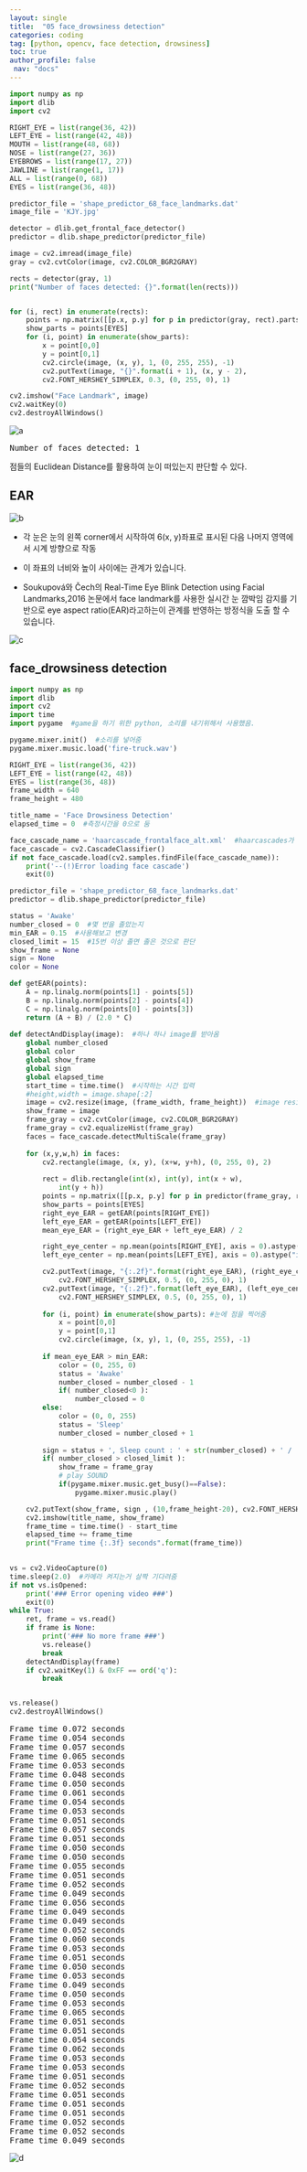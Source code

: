 ```yaml
---
layout: single
title:  "05 face_drowsiness detection"
categories: coding
tag: [python, opencv, face detection, drowsiness]
toc: true
author_profile: false
 nav: "docs"
---
```


<head>
  <style>
    table.dataframe {
      white-space: normal;
      width: 100%;
      height: 240px;
      display: block;
      overflow: auto;
      font-family: Arial, sans-serif;
      font-size: 0.9rem;
      line-height: 20px;
      text-align: center;
      border: 0px !important;
    }

    table.dataframe th {
      text-align: center;
      font-weight: bold;
      padding: 8px;
    }

    table.dataframe td {
      text-align: center;
      padding: 8px;
    }

    table.dataframe tr:hover {
      background: #b8d1f3; 
    }

    .output_prompt {
      overflow: auto;
      font-size: 0.9rem;
      line-height: 1.45;
      border-radius: 0.3rem;
      -webkit-overflow-scrolling: touch;
      padding: 0.8rem;
      margin-top: 0;
      margin-bottom: 15px;
      font: 1rem Consolas, "Liberation Mono", Menlo, Courier, monospace;
      color: $code-text-color;
      border: solid 1px $border-color;
      border-radius: 0.3rem;
      word-break: normal;
      white-space: pre;
    }

  .dataframe tbody tr th:only-of-type {
      vertical-align: middle;
  }

  .dataframe tbody tr th {
      vertical-align: top;
  }

  .dataframe thead th {
      text-align: center !important;
      padding: 8px;
  }

  .page__content p {
      margin: 0 0 0px !important;
  }

  .page__content p > strong {
    font-size: 0.8rem !important;
  }

  </style>
</head>



```python
import numpy as np
import dlib
import cv2

RIGHT_EYE = list(range(36, 42))
LEFT_EYE = list(range(42, 48))
MOUTH = list(range(48, 68))
NOSE = list(range(27, 36))
EYEBROWS = list(range(17, 27))
JAWLINE = list(range(1, 17))
ALL = list(range(0, 68))
EYES = list(range(36, 48))

predictor_file = 'shape_predictor_68_face_landmarks.dat'
image_file = 'KJY.jpg'

detector = dlib.get_frontal_face_detector()
predictor = dlib.shape_predictor(predictor_file)

image = cv2.imread(image_file)
gray = cv2.cvtColor(image, cv2.COLOR_BGR2GRAY)

rects = detector(gray, 1)
print("Number of faces detected: {}".format(len(rects)))


for (i, rect) in enumerate(rects):
    points = np.matrix([[p.x, p.y] for p in predictor(gray, rect).parts()])
    show_parts = points[EYES]
    for (i, point) in enumerate(show_parts):
        x = point[0,0]
        y = point[0,1]
        cv2.circle(image, (x, y), 1, (0, 255, 255), -1)
        cv2.putText(image, "{}".format(i + 1), (x, y - 2),
		cv2.FONT_HERSHEY_SIMPLEX, 0.3, (0, 255, 0), 1)

cv2.imshow("Face Landmark", image)
cv2.waitKey(0)
cv2.destroyAllWindows()
```
![a](https://user-images.githubusercontent.com/105587839/207239694-2bf30836-25a0-44a6-8486-71cd3f5b2e30.png)

<pre>
Number of faces detected: 1
</pre>


점들의 Euclidean Distance를 활용하여 눈이 떠있는지 판단할 수 있다.


## EAR


![b](https://user-images.githubusercontent.com/105587839/207239713-93dee8ae-6bf7-4cad-a381-61ae455b2012.jpg)



- 각 눈은 눈의 왼쪽 corner에서 시작하여 6(x, y)좌표로 표시된 다음 나머지 영역에서 시계 방향으로 작동

- 이 좌표의 너비와 높이 사이에는 관계가 있습니다.

- Soukupová와 Čech의 Real-Time Eye Blink Detection using Facial Landmarks,2016 논문에서 face landmark를 사용한 실시간 눈 깜박임 감지를 기반으로 eye aspect ratio(EAR)라고하는이 관계를 반영하는 방정식을 도출 할 수 있습니다.

![c](https://user-images.githubusercontent.com/105587839/207239818-0f5866f7-d019-47d5-923c-c371d0520aee.jpg)

   
  
## face_drowsiness detection



```python
import numpy as np
import dlib
import cv2
import time
import pygame  #game을 하기 위한 python, 소리를 내기위해서 사용했음.

pygame.mixer.init()  #소리를 넣어줌
pygame.mixer.music.load('fire-truck.wav')

RIGHT_EYE = list(range(36, 42))
LEFT_EYE = list(range(42, 48))
EYES = list(range(36, 48))
frame_width = 640
frame_height = 480

title_name = 'Face Drowsiness Detection'
elapsed_time = 0  #측정시간을 0으로 둠

face_cascade_name = 'haarcascade_frontalface_alt.xml'  #haarcascades가 빠르기 때문에 haarcascades 활용함(단점: accuracy가 떨어짐)
face_cascade = cv2.CascadeClassifier()
if not face_cascade.load(cv2.samples.findFile(face_cascade_name)):
    print('--(!)Error loading face cascade')
    exit(0)

predictor_file = 'shape_predictor_68_face_landmarks.dat'
predictor = dlib.shape_predictor(predictor_file)

status = 'Awake'
number_closed = 0  #몇 번을 졸았는지
min_EAR = 0.15  #사용해보고 변경
closed_limit = 15  #15번 이상 졸면 졸은 것으로 판단
show_frame = None
sign = None
color = None

def getEAR(points):
    A = np.linalg.norm(points[1] - points[5])
    B = np.linalg.norm(points[2] - points[4])
    C = np.linalg.norm(points[0] - points[3])
    return (A + B) / (2.0 * C)
    
def detectAndDisplay(image):  #하나 하나 image를 받아옴
    global number_closed
    global color
    global show_frame
    global sign
    global elapsed_time
    start_time = time.time()  #시작하는 시간 입력
    #height,width = image.shape[:2]
    image = cv2.resize(image, (frame_width, frame_height))  #image resize
    show_frame = image
    frame_gray = cv2.cvtColor(image, cv2.COLOR_BGR2GRAY)
    frame_gray = cv2.equalizeHist(frame_gray)
    faces = face_cascade.detectMultiScale(frame_gray)
    
    for (x,y,w,h) in faces:
        cv2.rectangle(image, (x, y), (x+w, y+h), (0, 255, 0), 2)
        
        rect = dlib.rectangle(int(x), int(y), int(x + w),
			int(y + h))
        points = np.matrix([[p.x, p.y] for p in predictor(frame_gray, rect).parts()])
        show_parts = points[EYES]
        right_eye_EAR = getEAR(points[RIGHT_EYE])
        left_eye_EAR = getEAR(points[LEFT_EYE])
        mean_eye_EAR = (right_eye_EAR + left_eye_EAR) / 2 

        right_eye_center = np.mean(points[RIGHT_EYE], axis = 0).astype("int")
        left_eye_center = np.mean(points[LEFT_EYE], axis = 0).astype("int")

        cv2.putText(image, "{:.2f}".format(right_eye_EAR), (right_eye_center[0,0], right_eye_center[0,1] + 20),
            cv2.FONT_HERSHEY_SIMPLEX, 0.5, (0, 255, 0), 1)
        cv2.putText(image, "{:.2f}".format(left_eye_EAR), (left_eye_center[0,0], left_eye_center[0,1] + 20),
            cv2.FONT_HERSHEY_SIMPLEX, 0.5, (0, 255, 0), 1)
        
        for (i, point) in enumerate(show_parts): #눈에 점을 찍어줌
            x = point[0,0]
            y = point[0,1]
            cv2.circle(image, (x, y), 1, (0, 255, 255), -1)
            
        if mean_eye_EAR > min_EAR:
            color = (0, 255, 0)
            status = 'Awake'
            number_closed = number_closed - 1
            if( number_closed<0 ):
                number_closed = 0
        else:
            color = (0, 0, 255)
            status = 'Sleep'
            number_closed = number_closed + 1
                     
        sign = status + ', Sleep count : ' + str(number_closed) + ' / ' + str(closed_limit)
        if( number_closed > closed_limit ):
            show_frame = frame_gray
            # play SOUND
            if(pygame.mixer.music.get_busy()==False):
                pygame.mixer.music.play()

    cv2.putText(show_frame, sign , (10,frame_height-20), cv2.FONT_HERSHEY_SIMPLEX, 0.6, color, 2)
    cv2.imshow(title_name, show_frame)
    frame_time = time.time() - start_time
    elapsed_time += frame_time
    print("Frame time {:.3f} seconds".format(frame_time))
    

vs = cv2.VideoCapture(0)
time.sleep(2.0)  #카메라 켜지는거 살짝 기다려줌
if not vs.isOpened:
    print('### Error opening video ###')
    exit(0)
while True:
    ret, frame = vs.read()
    if frame is None:
        print('### No more frame ###')
        vs.release()
        break
    detectAndDisplay(frame)
    if cv2.waitKey(1) & 0xFF == ord('q'):
        break


vs.release()
cv2.destroyAllWindows()
```

<pre>
Frame time 0.072 seconds
Frame time 0.054 seconds
Frame time 0.057 seconds
Frame time 0.065 seconds
Frame time 0.053 seconds
Frame time 0.048 seconds
Frame time 0.050 seconds
Frame time 0.061 seconds
Frame time 0.054 seconds
Frame time 0.053 seconds
Frame time 0.051 seconds
Frame time 0.057 seconds
Frame time 0.051 seconds
Frame time 0.050 seconds
Frame time 0.050 seconds
Frame time 0.055 seconds
Frame time 0.051 seconds
Frame time 0.052 seconds
Frame time 0.049 seconds
Frame time 0.056 seconds
Frame time 0.049 seconds
Frame time 0.049 seconds
Frame time 0.052 seconds
Frame time 0.060 seconds
Frame time 0.053 seconds
Frame time 0.051 seconds
Frame time 0.050 seconds
Frame time 0.053 seconds
Frame time 0.049 seconds
Frame time 0.050 seconds
Frame time 0.053 seconds
Frame time 0.065 seconds
Frame time 0.051 seconds
Frame time 0.051 seconds
Frame time 0.054 seconds
Frame time 0.062 seconds
Frame time 0.053 seconds
Frame time 0.053 seconds
Frame time 0.051 seconds
Frame time 0.052 seconds
Frame time 0.051 seconds
Frame time 0.051 seconds
Frame time 0.051 seconds
Frame time 0.052 seconds
Frame time 0.052 seconds
Frame time 0.049 seconds
</pre>
![d](https://user-images.githubusercontent.com/105587839/207239770-64e91d18-6e0d-47d7-87c2-b78415c21906.png)

